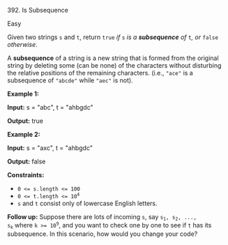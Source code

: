 392\. Is Subsequence

Easy

Given two strings `s` and `t`, return `true` _if_ `s` _is a **subsequence** of_ `t`_, or_ `false` _otherwise_.

A **subsequence** of a string is a new string that is formed from the original string by deleting some (can be none) of the characters without disturbing the relative positions of the remaining characters. (i.e., `"ace"` is a subsequence of `"abcde"` while `"aec"` is not).

**Example 1:**

**Input:** s = "abc", t = "ahbgdc"

**Output:** true

**Example 2:**

**Input:** s = "axc", t = "ahbgdc"

**Output:** false

**Constraints:**

*   `0 <= s.length <= 100`
*   <code>0 <= t.length <= 10<sup>4</sup></code>
*   `s` and `t` consist only of lowercase English letters.

**Follow up:** Suppose there are lots of incoming `s`, say <code>s<sub>1</sub>, s<sub>2</sub>, ..., s<sub>k</sub></code> where <code>k >= 10<sup>9</sup></code>, and you want to check one by one to see if `t` has its subsequence. In this scenario, how would you change your code?
